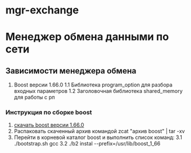 # mgr-exchange
# Менеджер обмена данными по сети #

## Зависимости менеджера обмена ##

1. Boost версии 1.66.0 
1.1 Библиотека program_option для разбора входных параметров
1.2 Заголовочная библиотека shared_memory для работы с рп


### Инструкция по сборке boost 
1. [скачать boost версии 1.66.0]( http://www.boost.org/user/history/version_1_66_0.html)
2. Распаковать скаченный архив командой zcat "архив boost" | tar -xv
3. Перейти в корневой каталог boost и выполнить список команд:
3.1 ./bootstrap.sh gcc
3.2 ./b2 instal --prefix=/usr/lib/boost_1_66

